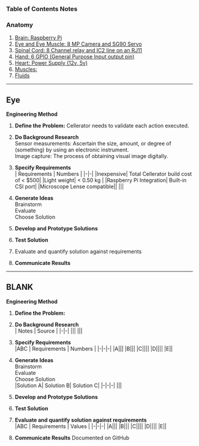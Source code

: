 




### Table of Contents Notes
### Anatomy
1. [Brain: Raspberry Pi](#brain)
2. [Eye and Eye Muscle: 8 MP Camera and SG90 Servo](#eye)
3. [Spinal Cord: 8 Channel relay and IC2 line on an RJ11](#spinal-cord)
4. [Hand: 6 GPIO (General Purpose Input output pin)](#hand)
5. [Heart: Power Supply (12v, 5v)](#heart)
6. [Muscles: ](#muscle)
7. [Fluids](#fluids)






-------------------------------------------------


## Eye
**Engineering Method**

1. **Define the Problem:** Cellerator needs to validate each action executed.
2. **Do Background Research**<br>
Sensor measurements: Ascertain the size, amount, or degree of (something) by using an electronic instrument.<br>
Image capture: The process of obtaining visual image digitally.
3. **Specify Requirements** <br>
| Requirements | Numbers |
|-|-|
|Inexpensive| Total Cellerator build cost of < $500|
|Light weight| < 0.50 kg |
|Raspberry Pi Integration| Built-in CSI port|
|Microscope Lense compatible||
|||


4. **Generate Ideas**<br>
Brainstorm<br>
Evaluate<br>
Choose Solution<br>
5. **Develop and Prototype Solutions**
6. **Test Solution**
7. Evaluate and quantify solution against requirements
8. **Communicate Results**

-------------------------------------------------
## BLANK
**Engineering Method**

1. **Define the Problem:**
2. **Do Background Research**<br>
| Notes | Source |
|-|-|
|||
|||
3. **Specify Requirements** <br>
|ABC | Requirements | Numbers |
|-|-|-|
|A|||
|B|||
|C||||
|D||||
|E||
4. **Generate Ideas**<br>
Brainstorm<br>
Evaluate<br>
Choose Solution<br>
|Solution A| Solution B| Solution C|
|-|-|-|
|||
5. **Develop and Prototype Solutions**


6. **Test Solution**
7. **Evaluate and quantify solution against requirements**<br>
|ABC | Requirements | Values |
|-|-|-|
|A|||
|B|||
|C||||
|D||||
|E||
8. **Communicate Results**
Documented on GitHub
